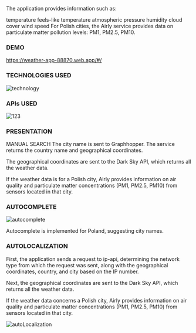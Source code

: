 The application provides information such as:

temperature
feels-like temperature
atmospheric pressure
humidity
cloud cover
wind speed
For Polish cities, the Airly service provides data on particulate matter pollution levels: PM1, PM2.5, PM10.

### DEMO

https://weather-app-88870.web.app/#/

### TECHNOLOGIES USED

![technology](https://user-images.githubusercontent.com/55457173/81743070-5b433c80-94a1-11ea-8eee-c7bd7ac53642.png)

### APIs USED

![123](https://user-images.githubusercontent.com/55457173/81742723-db1cd700-94a0-11ea-8590-bbcc968e5fad.png)

### PRESENTATION

MANUAL SEARCH
The city name is sent to Graphhopper. The service returns the country name and geographical coordinates.

The geographical coordinates are sent to the Dark Sky API, which returns all the weather data.

If the weather data is for a Polish city, Airly provides information on air quality and particulate matter concentrations (PM1, PM2.5, PM10) from sensors located in that city.

### AUTOCOMPLETE

![autocomplete](https://user-images.githubusercontent.com/55457173/81742634-b3c60a00-94a0-11ea-8fe9-ceb3660e6251.gif)

Autocomplete is implemented for Poland, suggesting city names.

### AUTOLOCALIZATION

First, the application sends a request to ip-api, determining the network type from which the request was sent, along with the geographical coordinates, country, and city based on the IP number.

Next, the geographical coordinates are sent to the Dark Sky API, which returns all the weather data.

If the weather data concerns a Polish city, Airly provides information on air quality and particulate matter concentrations (PM1, PM2.5, PM10) from sensors located in that city.

![autoLocalization](https://user-images.githubusercontent.com/55457173/81742608-aad53880-94a0-11ea-9f94-cd9a6530a3e7.gif)
